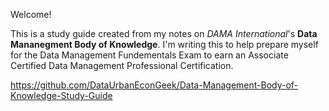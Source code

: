 Welcome! 

This is a study guide created from my notes on *DAMA International*'s **Data Mananegment Body of Knowledge**. I'm writing this to help prepare myself for the Data Management Fundementals Exam to earn an Associate Certified Data Management Professional Certification. 

https://github.com/DataUrbanEconGeek/Data-Management-Body-of-Knowledge-Study-Guide